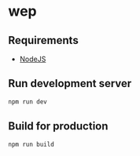# wep

## Requirements
- [NodeJS](https://nodejs.org/en/)

## Run development server
```sh
npm run dev
``` 

## Build for production
```sh
npm run build
```